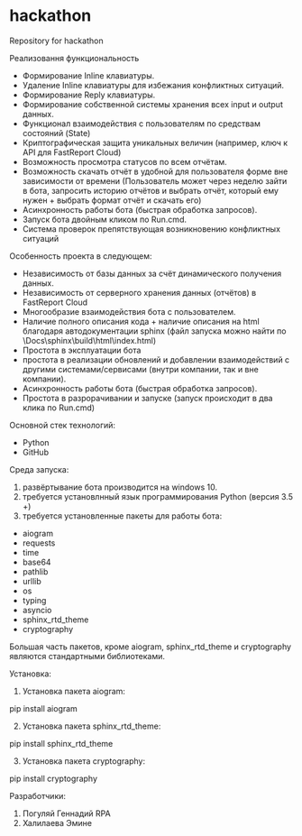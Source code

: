 # hackathon
Repository for hackathon

Реализовання функциональность

- Формирование Inline клавиатуры.
- Удаление Inline клавиатуры для избежания конфликтных ситуаций.
- Формирование Reply клавиатуры.
- Формирование собственной системы хранения всех input и output данных.
- Функционал взаимодействия с пользователям по средствам состояний (State) 
- Криптографическая защита уникальных величин (например, ключ к API для FastReport Cloud)
- Возможность просмотра статусов по всем отчётам.
- Возможность скачать отчёт в удобной для пользователя форме вне зависимости от времени (Пользователь может через неделю зайти в бота, запросить историю отчётов и выбрать отчёт, который ему нужен + выбрать формат отчёт и скачать его)
- Асинхронность работы бота (быстрая обработка запросов).
- Запуск бота двойным кликом по Run.cmd.
- Система проверок препятствующая возникновению конфликтных ситуаций

Особенность проекта в следующем: 

- Независимость от базы данных за счёт динамического получения данных.
- Независимость от серверного хранения данных (отчётов) в FastReport Cloud
- Многообразие взаимодействия бота с пользователем.
- Наличие полного описания кода + наличие описания на html благодаря автодокументации sphinx (файл запуска можно найти по \Docs\sphinx\build\html\index.html)
- Простота в эксплуатации бота
- простота в реализации обновлений и добавлении взаимодействий с другими системами/сервисами (внутри компании, так и вне компании).
- Асинхронность работы бота (быстрая обработка запросов).
- Простота в разрорачивании и запуске (запуск происходит в два клика по Run.cmd)

Основной стек технологий:

- Python
- GitHub

Среда запуска: 

1. развёртывание бота производится на windows 10.
2. требуется установлнный язык программирования Python (версия 3.5 +)
3. требуется установленные пакеты для работы бота: 

- aiogram 
- requests
- time
- base64
- pathlib
- urllib
- os 
- typing
- asyncio
- sphinx_rtd_theme
- cryptography

Большая часть пакетов, кроме aiogram, sphinx_rtd_theme и cryptography являются стандартными библиотеками.

Установка: 

1. Установка пакета aiogram:

pip install aiogram

2. Установка пакета sphinx_rtd_theme: 

pip install sphinx_rtd_theme

3. Установка пакета cryptography:

pip install cryptography

Разработчики: 

1. Погуляй Геннадий RPA
2. Халилаева Эмине






































